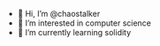 - 👋 Hi, I’m @chaostalker
- 👀 I’m interested in computer science
- 🌱 I’m currently learning solidity


<!---
chaostalker/chaostalker is a ✨ special ✨ repository because its `README.md` (this file) appears on your GitHub profile.
You can click the Preview link to take a look at your changes.
--->
